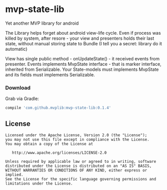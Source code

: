 # mvp-state-lib
Yet another MVP library for android

The Library helps forget about android view-life cycle.
Even if process was killed by system, after resore - your view and presenters holds their last state,
without manual storing state to Bundle (I tell you a secret: library do it automatic)

View has single public method - onUpdateState() - it received events from presenter.
Events implements MvpState interface - that is marker interface, inherited from Serializable.
Your State-models must implements MvpState and its fields must implements Serializable.

### Download

Grab via Gradle:
```groovy
compile 'com.github.mvplib:mvp-state-lib:0.1.4'
```

License
-------

    Licensed under the Apache License, Version 2.0 (the "License");
    you may not use this file except in compliance with the License.
    You may obtain a copy of the License at

       http://www.apache.org/licenses/LICENSE-2.0

    Unless required by applicable law or agreed to in writing, software
    distributed under the License is distributed on an "AS IS" BASIS,
    WITHOUT WARRANTIES OR CONDITIONS OF ANY KIND, either express or implied.
    See the License for the specific language governing permissions and
    limitations under the License.
